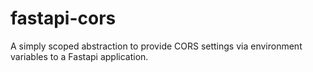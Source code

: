 # fastapi-cors

A simply scoped abstraction to provide CORS settings via environment variables to a Fastapi application.

